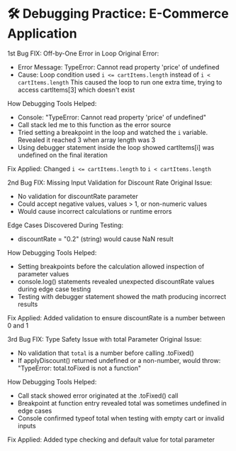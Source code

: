 # 🛠️ Debugging Practice: E-Commerce Application

1st Bug FIX: Off-by-One Error in Loop
Original Error:
- Error Message: TypeError: Cannot read property 'price' of undefined
- Cause: Loop condition used `i <= cartItems.length` instead of `i < cartItems.length`
This caused the loop to run one extra time, trying to access cartItems[3] which doesn't exist
  
How Debugging Tools Helped:
- Console: "TypeError: Cannot read property 'price' of undefined"
- Call stack led me to this function as the error source
- Tried setting a breakpoint in the loop and watched the `i` variable. Revealed it reached 3 when array length was 3
- Using debugger statement inside the loop showed cartItems[i] was undefined on the final iteration
 
Fix Applied: Changed `i <= cartItems.length` to `i < cartItems.length`

2nd Bug FIX: Missing Input Validation for Discount Rate
Original Issue:
- No validation for discountRate parameter
- Could accept negative values, values > 1, or non-numeric values
- Would cause incorrect calculations or runtime errors

Edge Cases Discovered During Testing:
- discountRate = "0.2" (string) would cause NaN result

How Debugging Tools Helped:
- Setting breakpoints before the calculation allowed inspection of parameter values
- console.log() statements revealed unexpected discountRate values during edge case testing
- Testing with debugger statement showed the math producing incorrect results
  
Fix Applied: Added validation to ensure discountRate is a number between 0 and 1

3rd Bug FIX: Type Safety Issue with total Parameter
Original Issue:
- No validation that `total` is a number before calling .toFixed()
- If applyDiscount() returned undefined or a non-number, would throw:
  "TypeError: total.toFixed is not a function"

How Debugging Tools Helped:
- Call stack showed error originated at the .toFixed() call
- Breakpoint at function entry revealed total was sometimes undefined in edge cases
- Console confirmed typeof total when testing with empty cart or invalid inputs

Fix Applied: Added type checking and default value for total parameter

